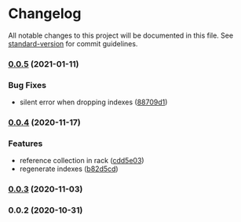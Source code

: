 # Changelog

All notable changes to this project will be documented in this file. See [standard-version](https://github.com/conventional-changelog/standard-version) for commit guidelines.

### [0.0.5](https://github.com/devtin/duck-storage-mongodb/compare/v0.0.4...v0.0.5) (2021-01-11)


### Bug Fixes

* silent error when dropping indexes ([88709d1](https://github.com/devtin/duck-storage-mongodb/commit/88709d11cafee89b50d589cf775e8522525e2b52))

### [0.0.4](https://github.com/devtin/duck-storage-mongodb/compare/v0.0.3...v0.0.4) (2020-11-17)


### Features

* reference collection in rack ([cdd5e03](https://github.com/devtin/duck-storage-mongodb/commit/cdd5e0369544bb3f741f51dada8fd8857b890e6d))
* regenerate indexes ([b82d5cd](https://github.com/devtin/duck-storage-mongodb/commit/b82d5cd1c37d57f5367e3116199987ec35cbb767))

### [0.0.3](https://github.com/devtin/duck-storage-mongodb/compare/v0.0.2...v0.0.3) (2020-11-03)

### 0.0.2 (2020-10-31)
